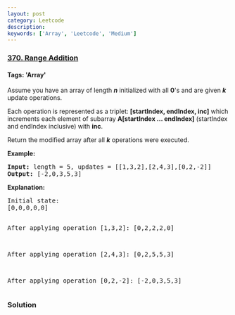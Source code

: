 ```yaml
---
layout: post
category: Leetcode
description: 
keywords: ['Array', 'Leetcode', 'Medium']
---
```

### [370. Range Addition](https://leetcode.com/problems/range-addition)

#### Tags: 'Array'

<div class="content__u3I1 question-content__JfgR"><div><p>Assume you have an array of length <b><i>n</i></b> initialized with all <b>0</b>'s and are given <b><i>k</i></b> update operations.</p>
<p>Each operation is represented as a triplet: <b>[startIndex, endIndex, inc]</b> which increments each element of subarray <b>A[startIndex ... endIndex]</b> (startIndex and endIndex inclusive) with <b>inc</b>.</p>
<p>Return the modified array after all <b><i>k</i></b> operations were executed.</p>
<p><strong>Example:</strong></p>
<pre><strong>Input: </strong>length = <span id="example-input-1-1">5</span>, updates = <span id="example-input-1-2">[[1,3,2],[2,4,3],[0,2,-2]]</span>
<strong>Output: </strong><span id="example-output-1">[-2,0,3,5,3]</span>
</pre>
<p><b>Explanation:</b></p>
<pre>Initial state:
[0,0,0,0,0]

After applying operation [1,3,2]:
[0,2,2,2,0]

After applying operation [2,4,3]:
[0,2,5,5,3]

After applying operation [0,2,-2]:
[-2,0,3,5,3]
</pre></div></div>

### Solution
